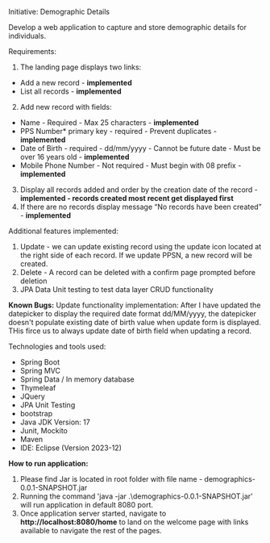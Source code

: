 Initiative: Demographic Details
   
Develop a web application to capture and store demographic details for individuals.

Requirements:
1. The landing page displays two links:
 - Add a new record - **implemented**
 - List all records - **implemented**
2. Add new record with fields:
- Name - Required - Max 25 characters - **implemented**
- PPS Number* primary key - required - Prevent duplicates - **implemented** 
- Date of Birth - required - dd/mm/yyyy - Cannot be future date - Must be over 16 years old - **implemented**
- Mobile Phone Number - Not required - Must begin with 08 prefix - **implemented**
3. Display all records added and order by the creation date of the record - **implemented - records created most recent get displayed first**
4. If there are no records display message “No records have been created” - **implemented**

Additional features implemented:
  1. Update - we can update existing record using the update icon located at the right side of each record. If we update PPSN, a new record will be created.
  2. Delete - A record can be deleted with a confirm page prompted before deletion
  3. JPA Data Unit testing to test data layer CRUD functionality

**Known Bugs:**
Update functionality implementation: After I have updated the datepicker to display the required date format dd/MM/yyyy, the datepicker doesn't populate existing 
date of birth value when update form is displayed. THis firce us to always update date of birth field when updating a record.

Technologies and tools used:
 - Spring Boot
 - Spring MVC
 - Spring Data / In memory database
 - Thymeleaf
 - JQuery
 - JPA Unit Testing
 - bootstrap
 - Java JDK Version: 17
 - Junit, Mockito
 - Maven
 - IDE: Eclipse (Version 2023-12)

**How to run application:**
1. Please find Jar is located in root folder with file name - demographics-0.0.1-SNAPSHOT.jar
2. Running the command 'java -jar .\demographics-0.0.1-SNAPSHOT.jar' will run application in default 8080 port.
3. Once application server started, navigate to **http://localhost:8080/home** to land on the welcome page with links available to navigate the rest of the pages.


